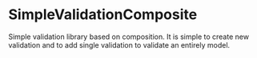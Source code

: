 # SimpleValidationComposite
Simple validation library based on composition. It is simple to create new validation and to add single validation to validate an entirely model.
